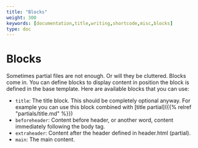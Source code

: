 ```yaml
---
title: "Blocks"
weight: 300
keywords: [documentation,title,writing,shortcode,misc,blocks]
type: doc
---
```

# Blocks
Sometimes partial files are not enough. Or will they be cluttered. Blocks come in. You can define blocks to display content in position the block is defined in the base template. Here are available blocks that you can use:
- `title`: The title block. This should be completely optional anyway. For example you can use this block combined with [title partial]({{% relref "partials/title.md" %}})
- `beforeheader`: Content before header, or another word, content immediately following the body tag.
- `extraheader`: Content after the header defined in header.html (partial).
- `main`: The main content.